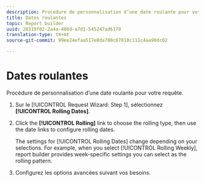 ```yaml
---
description: Procédure de personnalisation d’une date roulante pour votre requête.
title: Dates roulantes
topic: Report builder
uuid: 28319f02-2a4a-408d-a7d1-545247ad6178
translation-type: tm+mt
source-git-commit: 99ee24efaa517e8da700c67818c111c4aa90dc02

---
```



# Dates roulantes

Procédure de personnalisation d’une date roulante pour votre requête.

1. Sur le [!UICONTROL Request Wizard: Step 1], sélectionnez **[!UICONTROL Rolling Dates]**.
1. Click the **[!UICONTROL Rolling]** link to choose the rolling type, then use the date links to configure rolling dates.

   The settings for [!UICONTROL Rolling Dates] change depending on your selections. For example, when you select [!UICONTROL Rolling Weekly], report builder provides week-specific settings you can select as the rolling pattern.

1. Configurez les options avancées suivant vos besoins.
